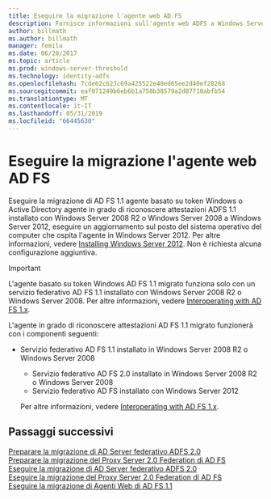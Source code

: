 ```yaml
---
title: Eseguire la migrazione l'agente web AD FS
description: Fornisce informazioni sull'agente web ADFS a Windows Server 2012.
author: billmath
ms.author: billmath
manager: femila
ms.date: 06/28/2017
ms.topic: article
ms.prod: windows-server-threshold
ms.technology: identity-adfs
ms.openlocfilehash: 7cde62cb23c69a425522e40ed65ee2d40ef28268
ms.sourcegitcommit: eaf071249b6eb6b1a758b38579a2d87710abfb54
ms.translationtype: MT
ms.contentlocale: it-IT
ms.lasthandoff: 05/31/2019
ms.locfileid: "66445630"
---
```

# <a name="migrate-the-ad-fs-web-agent"></a>Eseguire la migrazione l'agente web AD FS

Eseguire la migrazione di AD FS 1.1 agente basato su token Windows o Active Directory agente in grado di riconoscere attestazioni ADFS 1.1 installato con Windows Server 2008 R2 o Windows Server 2008 a Windows Server 2012, eseguire un aggiornamento sul posto del sistema operativo del computer che ospita l'agente in Windows Server 2012. Per altre informazioni, vedere [Installing Windows Server 2012](https://technet.microsoft.com/library/jj134246.aspx). Non è richiesta alcuna configurazione aggiuntiva.  
  
> [!IMPORTANT]
>  L'agente basato su token Windows AD FS 1.1 migrato funziona solo con un servizio federativo AD FS 1.1 installato con Windows Server 2008 R2 o Windows Server 2008. Per altre informazioni, vedere [Interoperating with AD FS 1.x](Interoperating-with-AD-FS-1.x.md).  
> 
>  L'agente in grado di riconoscere attestazioni AD FS 1.1 migrato funzionerà con i componenti seguenti:  
> 
> - Servizio federativo AD FS 1.1 installato in Windows Server 2008 R2 o Windows Server 2008  
>   -   Servizio federativo AD FS 2.0 installato in Windows Server 2008 R2 o Windows Server 2008  
>   -   Servizio federativo AD FS installato con Windows Server 2012  
> 
>   Per altre informazioni, vedere [Interoperating with AD FS 1.x](Interoperating-with-AD-FS-1.x.md).  
  
  
## <a name="next-steps"></a>Passaggi successivi
 [Preparare la migrazione di AD Server federativo ADFS 2.0](prepare-to-migrate-ad-fs-fed-server.md)   
 [Preparare la migrazione del Proxy Server 2.0 Federation di AD FS](prepare-to-migrate-ad-fs-fed-proxy.md)   
 [Eseguire la migrazione di AD Server federativo ADFS 2.0](migrate-the-ad-fs-fed-server.md)   
 [Eseguire la migrazione del Proxy Server 2.0 Federation di AD FS](migrate-the-ad-fs-2-fed-server-proxy.md)   
 [Eseguire la migrazione di Agenti Web di AD FS 1.1](migrate-the-ad-fs-web-agent.md)